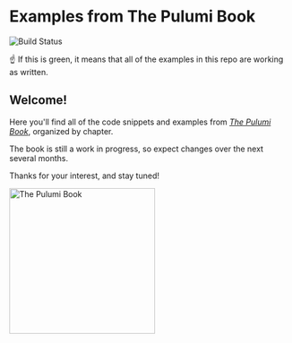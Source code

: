 # Examples from The Pulumi Book

![Build Status](https://github.com/thepulumibook/examples/actions/workflows/ci.yml/badge.svg?branch=main)

:point_up: If this is green, it means that all of the examples in this repo are working as written.

## Welcome!

Here you'll find all of the code snippets and examples from [_The Pulumi Book_](https://thepulumibook.com), organized by chapter.

The book is still a work in progress, so expect changes over the next several months.

Thanks for your interest, and stay tuned!

<a href="https://thepulumibook.com">
    <img width="260" alt="The Pulumi Book" src="https://user-images.githubusercontent.com/274700/124629560-6a6c1300-de36-11eb-94dc-f2a7b98b5f98.png">
</a>
